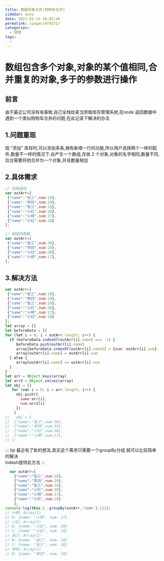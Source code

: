 ```yaml
---
title: 数据对象合并(购物车合并)
sidebar: auto
date: 2021-01-13 18:02:46
permalink: /pages/4f92f1/
categories: 
  - 随笔
tags: 
  - 
---
```

# 数组包含多个对象,对象的某个值相同,合并重复的对象,多于的参数进行操作

## 前言
由于最近公司没有啥事做,自己全栈给麦当劳做库存管理系统,在node 返回数据中遇到一个类似购物车合并的问题,在此记录下解决的办法

## 1.问题重现
因 “添加” 库存时,可以添加多条,拥有新增一行的功能,所以用户选择两个一样的配件,数量不一样的情况下,会产生一个数组,存放 2 个对象,对象的名字相同,数量不同,后台需要将他合并为一个对象,并且数量相加

<!-- ![avatar](../.vuepress/public/2020-9-24.png) -->
## 2.具体需求
``` javascript
// 前端返回
var outArr=[
 {"name":"张三",num:18},
 {"name":"李四",num:19},
 {"name":"张三",num:18},
 {"name":"小红",num:20},
 {"name":"小明",num:17},
 {"name":"小红",num:18}
];

// 期望的数据
var outArr=[
 {"name":"张三",num:36},
 {"name":"李四",num:19},
 {"name":"小红",num:38},
 {"name":"小明",num:17},
];
```
## 3.解决方法
``` javascript
var outArr=[
 {"name":"张三",num:18},
 {"name":"李四",num:19},
 {"name":"张三",num:18},
 {"name":"小红",num:20},
 {"name":"小明",num:17},
 {"name":"小红",num:18}
];
let array = []
let beforeData = []
for (let i = 0; i < outArr.length; i++) {
  if (beforeData.indexOf(outArr[i].name) === -1) {
     beforeData.push(outArr[i].name)
     array[beforeData.indexOf(outArr[i].name)] = {num: outArr[i].num}
     array[outArr[i].name] = outArr[i].num
  } else {
     array[outArr[i].name] += outArr[i].num
  }
}
let arr = Object.keys(array)
let arr2 = Object.values(array)
let obj = []
   for (var i = 0; i < arr.length; i++) {
     obj.push({
       name:arr[i],
       num:arr2[i]
     })
    }
//   obj = [
//  {"name":"张三",num:36},
//  {"name":"李四",num:19},
//  {"name":"小红",num:38},
//  {"name":"小明",num:17},
// ];
```

::: tip 
最近有了新的想法,其实这个需求只需要一个groupBy分组 就可以比较简单的解决   
lodash提供此方法
:::

```js
  var outArr=[
    {"name":"张三",num:18},
    {"name":"李四",num:19},
    {"name":"张三",num:18},
    {"name":"小红",num:20},
    {"name":"小明",num:17},
    {"name":"小红",num:18}
    ];
console.log(this.$_.groupBy(outArr,'name'),111);
// 小明: Array(1)
// 0: {name: "小明", num: 17}
// 小红: Array(2)
// 0: {name: "小红", num: 20}
// 1: {name: "小红", num: 18}
// 张三: Array(2)
// 0: {name: "张三", num: 18}
// 1: {name: "张三", num: 18}
// 李四: Array(1)
// 0: {name: "李四", num: 19}
```